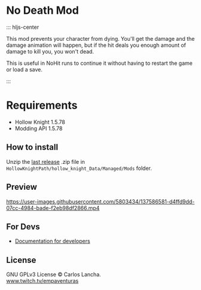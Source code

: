 # No Death Mod

::: hljs-center

This mod prevents your character from dying. You'll get the damage and the damage animation will happen, but if the hit deals you enough amount of damage to kill you, you won't dead.

This is useful in NoHit runs to continue it without having to restart the game or load a save.

:::

# Requirements
- Hollow Knight 1.5.78
- Modding API 1.5.78

## How to install

Unzip the [last release](https://github.com/carloslancha/no-death-mod/releases/latest) .zip file in `HollowKnightPath/hollow_knight_Data/Managed/Mods` folder.

## Preview

https://user-images.githubusercontent.com/5803434/137586581-d4ffd9dd-07cc-4984-bade-f2eb98df2866.mp4

## For Devs
-	[Documentation for developers](./DEV.md)


## License

GNU GPLv3 License © Carlos Lancha.<br/>
www.twitch.tv/empaventuras
